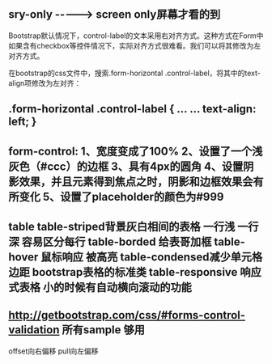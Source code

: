 sry-only -----> screen only屏幕才看的到
----------------------------------------------------------------------------------------------------------------
Bootstrap默认情况下，control-label的文本采用右对齐方式。这种方式在Form中如果含有checkbox等控件情况下，实际对齐方式很难看。我们可以将其修改为左对齐方式。

在bootstrap的css文件中，搜索.form-horizontal .control-label，将其中的text-align项修改为左对齐：

.form-horizontal .control-label {
... ...
text-align: left;
}
----------------------------------------------------------------------------------------------------------------
form-control:
1、宽度变成了100%
2、设置了一个浅灰色（#ccc）的边框
3、具有4px的圆角
4、设置阴影效果，并且元素得到焦点之时，阴影和边框效果会有所变化
5、设置了placeholder的颜色为#999
----------------------------------------------------------------------------------------------------------------
table
table-striped背景灰白相间的表格 一行浅 一行深 容易区分每行
table-borded 给表哥加框
table-hover 鼠标响应 被高亮
table-condensed减少单元格边距 bootstrap表格的标准类
table-responsive 响应式表格 小的时候有自动横向滚动的功能
----------------------------------------------------------------------------------------------------------------
http://getbootstrap.com/css/#forms-control-validation
所有sample 够用
----------------------------------------------------------------------------------------------------------------
offset向右偏移
pull向左偏移